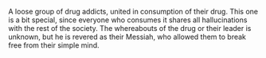 A loose group of drug addicts, united in consumption of their drug.  This one is a bit special, since everyone who consumes it shares all hallucinations with the rest of the society. 
The whereabouts of the drug or their leader is unknown, but he is revered as their Messiah, who allowed them to break free from their simple mind.